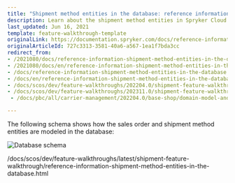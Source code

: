 ```yaml
---
title: "Shipment method entities in the database: reference information"
description: Learn about the shipment method entities in Spryker Cloud Commerce OS, and explore how they are stored and related in the database for efficient carrier management.
last_updated: Jun 16, 2021
template: feature-walkthrough-template
originalLink: https://documentation.spryker.com/docs/reference-information-shipment-method-entities-in-the-database
originalArticleId: 727c3313-3581-40a6-a567-1ea1f7bda3cc
redirect_from:
- /2021080/docs/reference-information-shipment-method-entities-in-the-database
- /2021080/docs/en/reference-information-shipment-method-entities-in-the-database
- /docs/reference-information-shipment-method-entities-in-the-database
- /docs/en/reference-information-shipment-method-entities-in-the-database
- /docs/scos/dev/feature-walkthroughs/202204.0/shipment-feature-walkthrough/reference-information-shipment-method-entities-in-the-database.html
- /docs/scos/dev/feature-walkthroughs/202311.0/shipment-feature-walkthrough/reference-information-shipment-method-entities-in-the-database.html
 - /docs/pbc/all/carrier-management/202204.0/base-shop/domain-model-and-relationships/shipment-method-entities-in-the-database-reference-information.html

---
```


The following schema shows how the sales order and shipment method entities are modeled in the database:

![Database schema](https://spryker.s3.eu-central-1.amazonaws.com/docs/Features/Shipment/Shipment+Overview/shipment-database-schema.png)

/docs/scos/dev/feature-walkthroughs/latest/shipment-feature-walkthrough/reference-information-shipment-method-entities-in-the-database.html